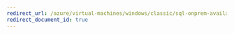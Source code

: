 ```yaml
---
redirect_url: /azure/virtual-machines/windows/classic/sql-onprem-availability
redirect_document_id: true
---
```

